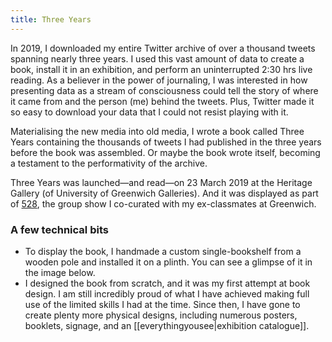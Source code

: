```yaml
---
title: Three Years
---
```

In 2019, I downloaded my entire Twitter archive of over a thousand tweets spanning nearly three years. I used this vast amount of data to create a book, install it in an exhibition, and perform an uninterrupted 2:30 hrs live reading. As a believer in the power of journaling, I was interested in how presenting data as a stream of consciousness could tell the story of where it came from and the person (me) behind the tweets. Plus, Twitter made it so easy to download your data that I could not resist playing with it. 

Materialising the new media into old media, I wrote a book called Three Years containing the thousands of tweets I had published in the three years before the book was assembled. Or maybe the book wrote itself, becoming a testament to the performativity of the archive.

Three Years was launched—and read—on 23 March 2019 at the Heritage Gallery (of University of Greenwich Galleries). And it was displayed as part of [528](http://www.greenwichunigalleries.co.uk/fivetoeight/), the group show I co-curated with my ex-classmates at Greenwich. 

### A few technical bits

* To display the book, I handmade a custom single-bookshelf from a wooden pole and installed it on a plinth. You can see a glimpse of it in the image below.
* I designed the book from scratch, and it was my first attempt at book design. I am still incredibly proud of what I have achieved making full use of the limited skills I had at the time. Since then, I have gone to create plenty more physical designs, including numerous posters, booklets, signage, and an [[everythingyousee|exhibition catalogue]].
